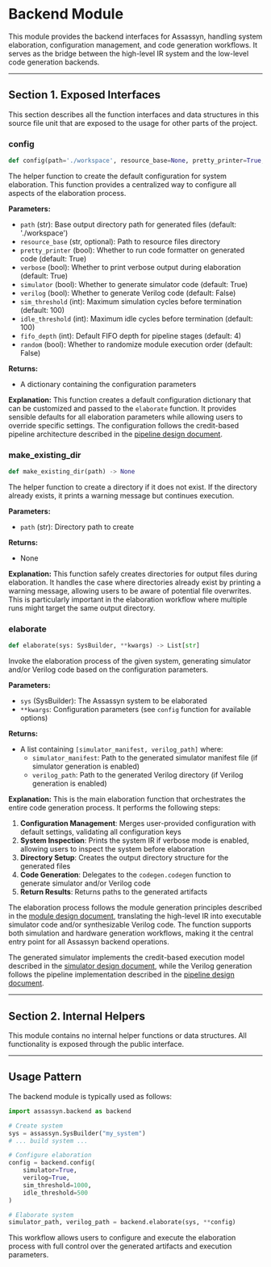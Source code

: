 # Backend Module

This module provides the backend interfaces for Assassyn, handling system elaboration, configuration management, and code generation workflows. It serves as the bridge between the high-level IR system and the low-level code generation backends.

---

## Section 1. Exposed Interfaces

This section describes all the function interfaces and data structures in this source file unit that are exposed to the usage for other parts of the project.

### config

```python
def config(path='./workspace', resource_base=None, pretty_printer=True, verbose=True, simulator=True, verilog=False, sim_threshold=100, idle_threshold=100, fifo_depth=4, random=False) -> dict
```

The helper function to create the default configuration for system elaboration. This function provides a centralized way to configure all aspects of the elaboration process.

**Parameters:**
- `path` (str): Base output directory path for generated files (default: './workspace')
- `resource_base` (str, optional): Path to resource files directory
- `pretty_printer` (bool): Whether to run code formatter on generated code (default: True)
- `verbose` (bool): Whether to print verbose output during elaboration (default: True)
- `simulator` (bool): Whether to generate simulator code (default: True)
- `verilog` (bool): Whether to generate Verilog code (default: False)
- `sim_threshold` (int): Maximum simulation cycles before termination (default: 100)
- `idle_threshold` (int): Maximum idle cycles before termination (default: 100)
- `fifo_depth` (int): Default FIFO depth for pipeline stages (default: 4)
- `random` (bool): Whether to randomize module execution order (default: False)

**Returns:**
- A dictionary containing the configuration parameters

**Explanation:**
This function creates a default configuration dictionary that can be customized and passed to the `elaborate` function. It provides sensible defaults for all elaboration parameters while allowing users to override specific settings. The configuration follows the credit-based pipeline architecture described in the [pipeline design document](../../docs/design/internal/pipeline.md).

### make_existing_dir

```python
def make_existing_dir(path) -> None
```

The helper function to create a directory if it does not exist. If the directory already exists, it prints a warning message but continues execution.

**Parameters:**
- `path` (str): Directory path to create

**Returns:**
- None

**Explanation:**
This function safely creates directories for output files during elaboration. It handles the case where directories already exist by printing a warning message, allowing users to be aware of potential file overwrites. This is particularly important in the elaboration workflow where multiple runs might target the same output directory.

### elaborate

```python
def elaborate(sys: SysBuilder, **kwargs) -> List[str]
```

Invoke the elaboration process of the given system, generating simulator and/or Verilog code based on the configuration parameters.

**Parameters:**
- `sys` (SysBuilder): The Assassyn system to be elaborated
- `**kwargs`: Configuration parameters (see `config` function for available options)

**Returns:**
- A list containing `[simulator_manifest, verilog_path]` where:
  - `simulator_manifest`: Path to the generated simulator manifest file (if simulator generation is enabled)
  - `verilog_path`: Path to the generated Verilog directory (if Verilog generation is enabled)

**Explanation:**
This is the main elaboration function that orchestrates the entire code generation process. It performs the following steps:

1. **Configuration Management**: Merges user-provided configuration with default settings, validating all configuration keys
2. **System Inspection**: Prints the system IR if verbose mode is enabled, allowing users to inspect the system before elaboration
3. **Directory Setup**: Creates the output directory structure for the generated files
4. **Code Generation**: Delegates to the `codegen.codegen` function to generate simulator and/or Verilog code
5. **Return Results**: Returns paths to the generated artifacts

The elaboration process follows the module generation principles described in the [module design document](../../docs/design/internal/module.md), translating the high-level IR into executable simulator code and/or synthesizable Verilog code. The function supports both simulation and hardware generation workflows, making it the central entry point for all Assassyn backend operations.

The generated simulator implements the credit-based execution model described in the [simulator design document](../../docs/design/internal/simulator.md), while the Verilog generation follows the pipeline implementation described in the [pipeline design document](../../docs/design/internal/pipeline.md).

---

## Section 2. Internal Helpers

This module contains no internal helper functions or data structures. All functionality is exposed through the public interface.

---

## Usage Pattern

The backend module is typically used as follows:

```python
import assassyn.backend as backend

# Create system
sys = assassyn.SysBuilder("my_system")
# ... build system ...

# Configure elaboration
config = backend.config(
    simulator=True,
    verilog=True,
    sim_threshold=1000,
    idle_threshold=500
)

# Elaborate system
simulator_path, verilog_path = backend.elaborate(sys, **config)
```

This workflow allows users to configure and execute the elaboration process with full control over the generated artifacts and execution parameters.
